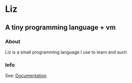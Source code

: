 # Liz

## A tiny programming language + vm

### About

Liz is a small programming language I use to learn and such

### Info

See: [Documentation](Documentation)
